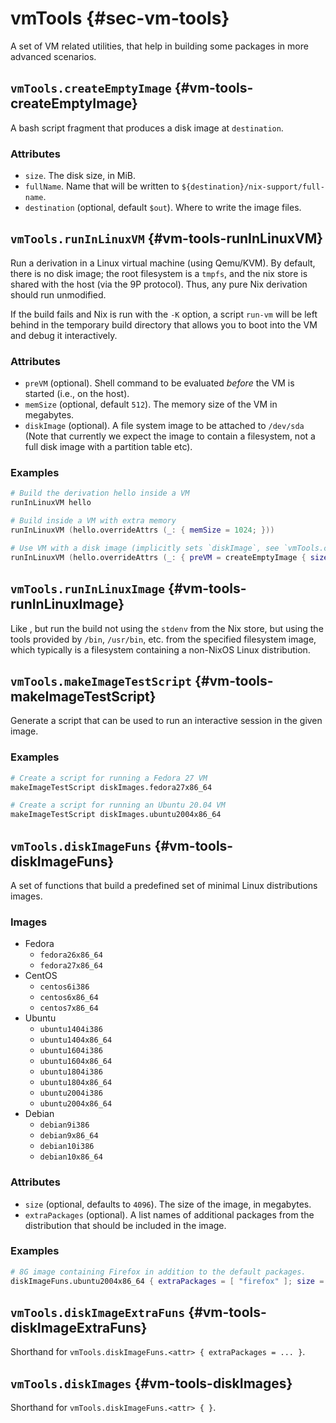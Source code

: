 # vmTools {#sec-vm-tools}

A set of VM related utilities, that help in building some packages in more advanced scenarios.

## `vmTools.createEmptyImage` {#vm-tools-createEmptyImage}

A bash script fragment that produces a disk image at `destination`.

### Attributes

* `size`. The disk size, in MiB.
* `fullName`. Name that will be written to `${destination}/nix-support/full-name`.
* `destination` (optional, default `$out`). Where to write the image files.

## `vmTools.runInLinuxVM` {#vm-tools-runInLinuxVM}

Run a derivation in a Linux virtual machine (using Qemu/KVM). By default, there is no disk image; the root filesystem is
a `tmpfs`, and the nix store is shared with the host (via the 9P protocol). Thus, any pure Nix derivation should run
unmodified.

If the build fails and Nix is run with the `-K` option, a script `run-vm` will be left behind in the temporary build
directory that allows you to boot into the VM and debug it interactively.

### Attributes

* `preVM` (optional). Shell command to be evaluated *before* the VM is started (i.e., on the host).
* `memSize` (optional, default `512`). The memory size of the VM in megabytes.
* `diskImage` (optional). A file system image to be attached to `/dev/sda` (Note that currently we expect the image to
  contain a filesystem, not a full disk image with a partition table etc).

### Examples

```nix
# Build the derivation hello inside a VM
runInLinuxVM hello

# Build inside a VM with extra memory
runInLinuxVM (hello.overrideAttrs (_: { memSize = 1024; }))

# Use VM with a disk image (implicitly sets `diskImage`, see `vmTools.createEmptyImage`)
runInLinuxVM (hello.overrideAttrs (_: { preVM = createEmptyImage { size = 1024; fullName = "vm-image"; }; }))
```

<!-- TODO
## `vmTools.extractFs` {#vm-tools-extractFs}
## `vmTools.extractMTDfs` {#vm-tools-extractMTDfs}
-->

## `vmTools.runInLinuxImage` {#vm-tools-runInLinuxImage}

Like [](#vm-tools-runInLinuxVM), but run the build not using the `stdenv` from the Nix store, but using the tools
provided by `/bin`, `/usr/bin`, etc. from the specified filesystem image, which typically is a filesystem containing a
non-NixOS Linux distribution.

## `vmTools.makeImageTestScript` {#vm-tools-makeImageTestScript}

Generate a script that can be used to run an interactive session in the given image.

### Examples

```nix
# Create a script for running a Fedora 27 VM
makeImageTestScript diskImages.fedora27x86_64

# Create a script for running an Ubuntu 20.04 VM
makeImageTestScript diskImages.ubuntu2004x86_64
```

## `vmTools.diskImageFuns` {#vm-tools-diskImageFuns}

A set of functions that build a predefined set of minimal Linux distributions images.

### Images

* Fedora
  * `fedora26x86_64`
  * `fedora27x86_64`
* CentOS
  * `centos6i386`
  * `centos6x86_64`
  * `centos7x86_64`
* Ubuntu
  * `ubuntu1404i386`
  * `ubuntu1404x86_64`
  * `ubuntu1604i386`
  * `ubuntu1604x86_64`
  * `ubuntu1804i386`
  * `ubuntu1804x86_64`
  * `ubuntu2004i386`
  * `ubuntu2004x86_64`
* Debian
  * `debian9i386`
  * `debian9x86_64`
  * `debian10i386`
  * `debian10x86_64`

### Attributes

* `size` (optional, defaults to `4096`). The size of the image, in megabytes.
* `extraPackages` (optional). A list names of additional packages from the distribution that should be included in the
  image.

### Examples

```nix
# 8G image containing Firefox in addition to the default packages.
diskImageFuns.ubuntu2004x86_64 { extraPackages = [ "firefox" ]; size = 8192; }
```

## `vmTools.diskImageExtraFuns` {#vm-tools-diskImageExtraFuns}

Shorthand for `vmTools.diskImageFuns.<attr> { extraPackages = ... }`.

## `vmTools.diskImages` {#vm-tools-diskImages}

Shorthand for `vmTools.diskImageFuns.<attr> { }`.
